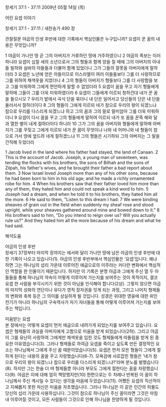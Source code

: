창세기 37:1 - 37:11 
2009년 05월 14일 (목)

어린 요셉 이야기



창세기 37:1 - 37:11 / 새찬송가 490 장


관찰질문
야곱의 인생 후반에 대한 기록에서 핵심인물은 누구입니까?
요셉이 꾼 꿈의 내용은 무엇입니까?

1 야곱이 가나안 땅 곧 그의 아버지가 거류하던 땅에 거주하였으니 2 야곱의 족보는 이러하니라 요셉이 십칠 세의 소년으로서 그의 형들과 함께 양을 칠 때에 그의 아버지의 아내들 빌하와 실바의 아들들과 더불어 함께 있었더니 그가 그들의 잘못을 아버지에게 말하더라 
3 요셉은 노년에 얻은 아들이므로 이스라엘이 여러 아들들보다 그를 더 사랑하므로 그를 위하여 채색옷을 지었더니 4 그의 형들이 아버지가 형들보다 그를 더 사랑함을 보고 그를 미워하여 그에게 편안하게 말할 수 없었더라 5 요셉이 꿈을 꾸고 자기 형들에게 말하매 그들이 그를 더욱 미워하였더라 6 요셉이 그들에게 이르되 청하건대 내가 꾼 꿈을 들으시오  7 우리가 밭에서 곡식 단을 묶더니 내 단은 일어서고 당신들의 단은 내 단을 둘러서서 절하더이다 8 그의 형들이 그에게 이르되 네가 참으로 우리의 왕이 되겠느냐 참으로 우리를 다스리게 되겠느냐 하고 그의 꿈과 그의 말로 말미암아 그를 더욱 미워하더니 9 요셉이 다시 꿈을 꾸고 그의 형들에게 말하여 이르되 내가 또 꿈을 꾼즉 해와 달과 열한 별이 내게 절하더이다 하니라 10 그가 그의 꿈을 아버지와 형들에게 말하매 아버지가 그를 꾸짖고 그에게 이르되 네가 꾼 꿈이 무엇이냐 나와 네 어머니와 네 형들이 참으로 가서 땅에 엎드려 네게 절하겠느냐 11 그의 형들은 시기하되 그의 아버지는 그 말을 간직해 두었더라  

1 Jacob lived in the land where his father had stayed, the land of Canaan. 2 This is the account of Jacob. Joseph, a young man of seventeen, was tending the flocks with his brothers, the sons of Bilhah and the sons of Zilpah, his father's wives, and he brought their father a bad report about them. 3 Now Israel loved Joseph more than any of his other sons, because he had been born to him in his old age; and he made a richly ornamented robe for him. 4 When his brothers saw that their father loved him more than any of them, they hated him and could not speak a kind word to him. 5 Joseph had a dream, and when he told it to his brothers, they hated him all the more. 6 He said to them, "Listen to this dream I had: 7 We were binding sheaves of grain out in the field when suddenly my sheaf rose and stood upright, while your sheaves gathered around mine and bowed down to it." 8 His brothers said to him, "Do you intend to reign over us? Will you actually rule us?" And they hated him all the more because of his dream and what he had said.

해석도움





야곱의 인생 후반  
창세기 37장부터 마지막 장까지는 에서와 달리 가나안 땅에 남은 야곱의 인생 후반에 대한 기록이 나오고 있습니다(1). 야곱의 인생 후반부에서 핵심인물은 ‘요셉’입니다. 왜냐하면 그는 하나님의 섭리 가운데 이루어진 애굽으로의 이주라는 커다란 변화에서 핵심적인 역할을 한 인물이기 때문입니다. 하지만 이 기록은 분명 야곱과 그에게 주신 열 두 아들들을 통해 하나님의 약속이 어떻게 이루어져 가는지를 보여주는 것이 목적이지, 결코 요셉 한 사람을 부각시키기 위한 것이 아님을 인식해야 합니다(2상). 그렇지 않으면 야곱의 마지막 성화의 연단이나 유다가 영적 장자권을 잇게 되는 과정, 그리고 나머지 형제들의 변화와 축복 등은 그 의미를 상실하게 될 것입니다. 성경은 위대한 영웅에 대한 위인전기가 아니라 하나님의 구속역사가 자기 자녀들을 통해 어떻게 이루어져 가는지를 보여주는 책입니다.      

미움받는 요셉  
본 장에서는 어떻게 요셉이 먼저 애굽으로 내려가게 되었는지를 보여주고 있습니다. 요셉은 형제들의 과실을 아버지에게 고함으로 미움을 받게 되었습니다(2하). 그리고 야곱이 그를 유난히 사랑하여 그에게만 채색옷을 입힌 것도 형제들에게 따돌림을 받게 된 중요한 이유였습니다(3). 그러나 형제들로 하여금 요셉을 죽이고 싶도록 만든 결정적인 요소는 하나님께서 그에게 주신 꿈 때문이었습니다(5). 요셉은 먼저 모든 형들이 그에게 절하게 된다는 내용의 꿈을 꾸고 자랑했습니다(6-7). 모욕감에 사로잡힌 형들은 ‘네가 참으로 우리의 왕이 되겠느냐 참으로 우리를 다스리게 되겠느냐?’라며 분노를 발했습니다(8). 하지만 그는 한술 더 떠 형제들뿐 아니라 부모도 그에게 절한다는 꿈을 자랑했습니다(9). 야곱은 이에 대해 엄히 책망했지만(10) 한편으로는 두 차례나 반복된 이 꿈이 하나님께서 주신 계시일 수 있다는 생각을 마음에 두었습니다(11). 어쨌든 요셉의 직선적이고 지혜롭지 못한 처신은 미움을 자초했습니다. 그러나 하나님은 이 같은 인간의 허물도 당신의 섭리 가운데 사용하십니다. 그것이 참으로 하나님이 주신 꿈이라면 그것은 마침내 이루어질 것이고, 모든 사람들이 그것으로 인해 하나님을 찬양하게 될 것입니다.